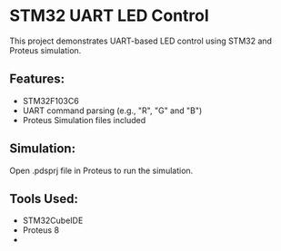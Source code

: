 # STM32 UART LED Control

This project demonstrates UART-based LED control using STM32 and Proteus simulation.

## Features:
- STM32F103C6 
- UART command parsing (e.g., "R", "G" and "B")
- Proteus Simulation files included

## Simulation:
Open .pdsprj file in Proteus to run the simulation.

## Tools Used:
- STM32CubeIDE
- Proteus 8
-